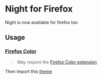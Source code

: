 # Night for Firefox

Night is now available for firefox too

## Usage

### [Firefox Color](https://color.firefox.com)

> May require the [Firefox Color extension](https://addons.mozilla.org/en-US/firefox/addon/firefox-color/)

Then import this [theme](https://color.firefox.com/?theme=XQAAAAI0AQAAAAAAAABBqYhm849SCia3ftKEGccwS-xMDPrxTQSHTzD0xXdJQ7zpewX9bHnUYKLtMLCrmV8lKZ-hBHjOvo23dMZX7MElWQCT0xmOC8mG_0F9e2Mt97HTdSrl7adbPtzcElWxkNqiGGTvadox5FsKVfW4HjbBNEoEEfz2oISiuiK_2VwEH3yJVuMRs4NYTLZ1EOWDK-Q5zsZmrUBTkQjbl-Dpf7UBMWpMdgU26o35uKf8eH6HQkVhPMCiAlgurb1qCFzOnqi6t4K_pnrtjXjpsf_ua0ns)
